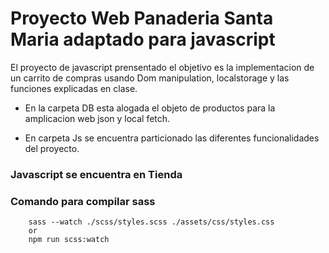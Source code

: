 # Proyecto Web Panaderia Santa Maria adaptado para javascript

El proyecto de javascript prensentado el objetivo es la implementacion de un carrito de compras usando Dom manipulation, localstorage y las funciones explicadas en clase.

- En la carpeta DB esta alogada el objeto de productos para la amplicacion web json y local fetch.

- En carpeta Js se encuentra particionado las diferentes funcionalidades del proyecto.

### Javascript se encuentra en Tienda

### Comando para compilar sass

```
    sass --watch ./scss/styles.scss ./assets/css/styles.css
    or
    npm run scss:watch
```
